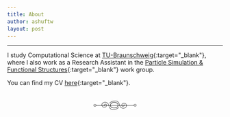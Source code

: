```yaml
---
title: About 
author: ashuftw
layout: post
---
```


---
I study Computational Science at [TU-Braunschweig](https://www.tu-braunschweig.de){:target="_blank"}, where I also work as a Research Assistant in the [Particle Simulation & Functional Structures](https://www.tu-braunschweig.de/en/ipat/research/particle-simulation-functional-structures){:target="_blank"} work group.

You can find my CV [here](/assets/CV.pdf){:target="_blank"}.
<div style="display: flex; justify-content: center; padding-top: 20px;">
    <img src="/assets/images/230617-page-ending-flourish.png" alt="image" style="max-width: 100px;">
</div>
